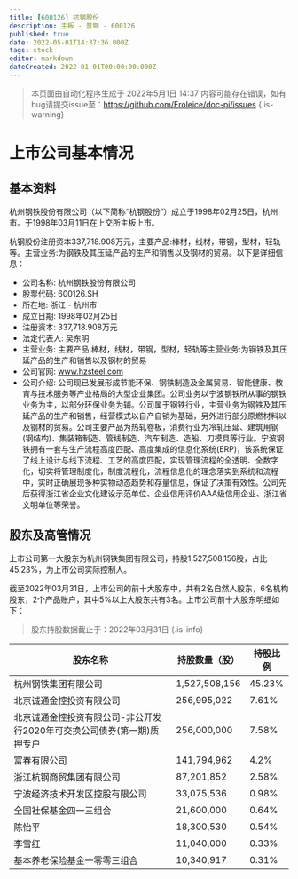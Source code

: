 ```yaml
---
title: [600126] 杭钢股份
description: 主板 - 普钢 - 600126
published: true
date: 2022-05-01T14:37:36.000Z
tags: stock
editor: markdown
dateCreated: 2022-01-01T00:00:00.000Z
---
```


> 本页面由自动化程序生成于 2022年5月1日 14:37
> 内容可能存在错误，如有bug请提交issue至：https://github.com/Eroleice/doc-pi/issues
{.is-warning}

# 上市公司基本情况

## 基本资料

杭州钢铁股份有限公司（以下简称“杭钢股份”）成立于1998年02月25日，杭州市。于1998年03月11日在上交所主板上市。

杭钢股份注册资本337,718.908万元，主要产品:棒材，线材，带钢，型材，轻轨等。主营业务:为钢铁及其压延产品的生产和销售以及钢材的贸易。以下是详细信息：

- 公司名称: 杭州钢铁股份有限公司
- 股票代码: 600126.SH
- 所在地: 浙江 - 杭州市
- 成立日期: 1998年02月25日
- 注册资本: 337,718.908万元
- 法定代表人: 吴东明
- 主营业务: 主要产品:棒材，线材，带钢，型材，轻轨等主营业务:为钢铁及其压延产品的生产和销售以及钢材的贸易
- 公司官网: www.hzsteel.com
- 公司介绍: 公司现已发展形成节能环保、钢铁制造及金属贸易、智能健康、教育与技术服务等产业格局的大型企业集团。公司业务以宁波钢铁所从事的钢铁业务为主，以部分环保业务为辅。公司属于钢铁行业，主营业务为钢铁及其压延产品的生产和销售，经营模式以自产自销为基础，另外进行部分原燃材料以及钢材的贸易。公司主要产品为热轧卷板，消费行业为冷轧压延、建筑用钢(钢结构)、集装箱制造、管线制造、汽车制造、造船、刀模具等行业。宁波钢铁拥有一套与生产流程高度匹配、高度集成的信息化系统(ERP)，该系统保证了线上设计与线下流程、工艺的高度匹配，实现管理流程的全透明、全数字化，切实将管理制度化，制度流程化，流程信息化的理念落实到系统和流程中，实时正确展现多种实物动态趋势和存量信息，保证了决策有效性。公司先后获得浙江省企业文化建设示范单位、企业信用评价AAA级信用企业、浙江省文明单位等荣誉。


## 股东及高管情况

上市公司第一大股东为杭州钢铁集团有限公司，持股1,527,508,156股，占比45.23%，为上市公司实际控制人。

截至2022年03月31日，上市公司的前十大股东中，共有2名自然人股东，6名机构股东，2个产品账户，其中5%以上大股东共有3名。上市公司前十大股东明细如下：

> 股东持股数据截止于：2022年03月31日
{.is-info}

| 股东名称 | 持股数量（股） | 持股比例 |
| --- | --- | --- |
| 杭州钢铁集团有限公司 | 1,527,508,156 | 45.23% |
| 北京诚通金控投资有限公司 | 256,995,022 | 7.61% |
| 北京诚通金控投资有限公司-非公开发行2020年可交换公司债券(第一期)质押专户 | 256,000,000 | 7.58% |
| 富春有限公司 | 141,794,962 | 4.2% |
| 浙江杭钢商贸集团有限公司 | 87,201,852 | 2.58% |
| 宁波经济技术开发区控股有限公司 | 33,075,536 | 0.98% |
| 全国社保基金四一三组合 | 21,600,000 | 0.64% |
| 陈怡平 | 18,300,530 | 0.54% |
| 李雪红 | 11,040,000 | 0.33% |
| 基本养老保险基金一零零三组合 | 10,340,917 | 0.31% |




